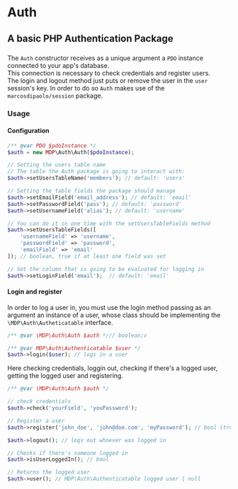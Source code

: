 # Auth
## A basic PHP Authentication Package
###
The `Auth` constructor receives as a unique argument a `PDO` instance connected to your app's database.  
This connection is necessary to check credentials and register users.  
The login and logout method just puts or remove the user in the `user` session's key. In order to do so `Auth` makes use of the `marcosdipaolo/session` package.

### Usage
#### Configuration
```php
/** @var PDO $pdoInstance */
$auth = new MDP\Auth\Auth($pdoInstance);

// Setting the users table name
// The table the Auth package is going to interact with: 
$auth->setUsersTableName('members'); // default: 'users'

// Setting the table fields the package should manage
$auth->setEmailField('email_address'); // default: 'email'
$auth->setPasswordField('pass'); // default: 'password'
$auth->setUsernameField('alias'); // default: 'username'

// You can do it in one time with the setUsersTableFields method
$auth->setUsersTableFields([
    'usernameField' => 'username',
    'passwordField' => 'password',
    'emailField' => 'email'
]); // boolean, true if at least one field was set

// Set the column that is going to be evaluated for logging in
$auth->setLoginField('email');  // default: 'email'
```
#### Login and register
In order to log a user in, you must use the login method passing as an argument an instance of a user, whose class should be implementing the `\MDP\Auth\Autheticatable` interface. 
```php
/** @var \MDP\Auth\Auth $auth */// boolean;v

/** @var MDP\Auth\Authenticatable $user */
$auth->login($user); // logs in a user
```
Here checking credentials, loggin out, checking if there's a logged user, getting the logged user and registering.
```php
/** @var \MDP\Auth\Auth $auth */

// check credentials
$auth->check('yourField', 'youPassword'); 

// Register a user 
$auth->register('john_doe', 'john@doe.com', 'myPassword'); // bool (true if successful)

$auth->logout(); // logs out whoever was logged in

// Checks if there's someone logged in
$auth->isUserLoggedIn(); // bool

// Returns the logged user 
$auth->user(); // MDP\Auth\Authenticatable logged user | null
```